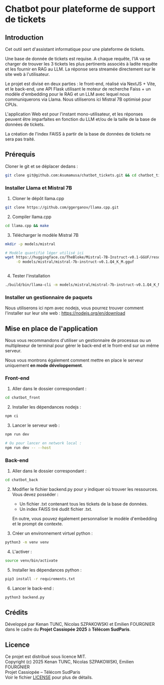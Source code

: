 # Chatbot pour plateforme de support de tickets

## Introduction

Cet outil sert d'assistant informatique pour une plateforme de tickets.

Une base de donnée de tickets est requise. A chaque requête, l'IA va se charger de trouver les 3 tickets les plus pertinents associés à ladite requête et les fournir en RAG au LLM. La réponse sera streamée directement sur le site web à l'utilisateur.

Le projet est divisé en deux parties : le front-end, réalisé via NextJS + Vite, et le back-end, une API Flask utilisant le moteur de recherche Faiss + un modèle d'embedding pour le RAG et un LLM avec lequel nous communiquerons via Llama. Nous utiliserons ici Mistral 7B optimisé pour CPUs.

L'application Web est pour l'instant mono-utilisateur, et les réponses peuvent être imparfaites en fonction du LLM et/ou de la taille de la base de données de tickets.

La création de l'index FAISS à partir de la base de données de tickets ne sera pas traité.

## Prérequis

Cloner le git et se déplacer dedans :
```bash
git clone git@github.com:Asumamusa/chatbot_tickets.git && cd chatbot_tickets
```

### Installer Llama et Mistral 7B
1. Cloner le dépôt llama.cpp

```bash
git clone https://github.com/ggerganov/llama.cpp.git
```

2. Compiler llama.cpp

```bash
cd llama.cpp && make
```

3. Télécharger le modèle Mistral 7B

```bash
mkdir -p models/mistral

# Modèle quantifié léger utilisé ici
wget https://huggingface.co/TheBloke/Mistral-7B-Instruct-v0.1-GGUF/resolve/main/mistral-7b-instruct-v0.1.Q4_K_M.gguf \
     -O models/mistral/mistral-7b-instruct-v0.1.Q4_K_M.gguf
    
```

4. Tester l'installation

```bash
./build/bin/llama-cli -m models/mistral/mistral-7b-instruct-v0.1.Q4_K_M.gguf -p "Bonjour" -n 20
```

### Installer un gestionnaire de paquets

Nous utiliserons ici npm avec nodejs, vous pourrez trouver comment l'installer sur leur site web : https://nodejs.org/en/download

## Mise en place de l'application

Nous vous recommandons d'utiliser un gestionnaire de processus ou un multiplexeur de terminal pour gérer le back-end et le front-end sur un même serveur.

Nous vous montrons également comment mettre en place le serveur uniquement **en mode développement**.

### Front-end

1. Aller dans le dossier correspondant :

```bash
cd chatbot_front
```

2. Installer les dépendances nodejs :

```bash
npm ci
```

3. Lancer le serveur web :

```bash 
npm run dev

# Ou pour lancer en network local :
npm run dev -- --host
```

### Back-end

1. Aller dans le dossier correspondant :

```bash
cd chatbot_back
```

2. Modifier le fichier backend.py pour y indiquer où trouver les ressources. Vous devez posséder :

    - Un fichier .txt contenant tous les tickets de la base de données.
    - Un index FAISS tiré dudit fichier .txt.

    En outre, vous pouvez également personnaliser le modèle d'embedding et le prompt de contexte.

3. Créer un environnement virtuel python :

```bash
python3 -m venv venv
```

4. L'activer :

```bash
source venv/bin/activate
```

5. Installer les dépendances python :

```bash
pip3 install -r requirements.txt
```

6. Lancer le back-end :
```bash
python3 backend.py
```

## Crédits
Développé par Kenan TUNC, Nicolas SZPAKOWSKI et Emilien FOURGNIER dans le cadre du **Projet Cassiopée 2025** à **Télécom SudParis**.

## Licence
Ce projet est distribué sous licence MIT.  
Copyright (c) 2025 Kenan TUNC, Nicolas SZPAKOWSKI, Emilien FOURGNIER  
Projet Cassiopée – Télécom SudParis  
Voir le fichier [LICENSE](LICENSE) pour plus de détails.
